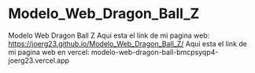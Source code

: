 # Modelo_Web_Dragon_Ball_Z
Modelo Web Dragon Ball Z
Aqui esta el link de mi pagina web: https://joerg23.github.io/Modelo_Web_Dragon_Ball_Z/
Aqui esta el link de mi pagina web en vercel: modelo-web-dragon-ball-bmcpsyqp4-joerg23.vercel.app
